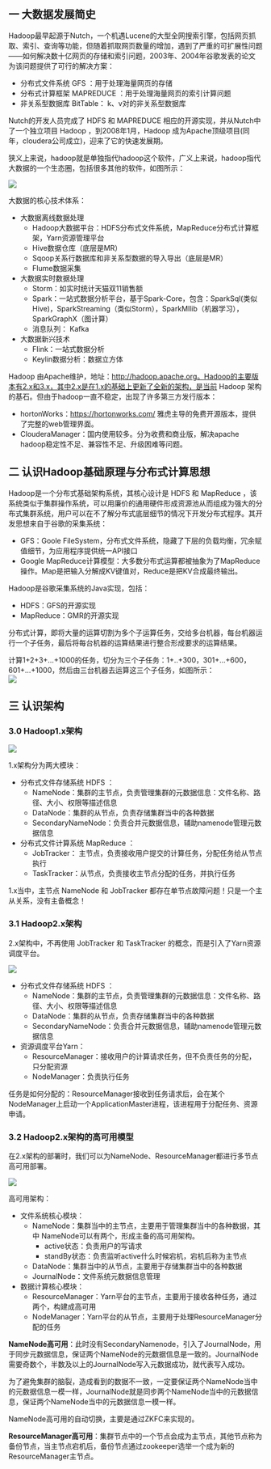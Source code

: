 ## 一 大数据发展简史

Hadoop最早起源于Nutch，一个机遇Lucene的大型全网搜索引擎，包括网页抓取、索引、查询等功能，但随着抓取网页数量的增加，遇到了严重的可扩展性问题——如何解决数十亿网页的存储和索引问题，2003年、2004年谷歌发表的论文为该问题提供了可行的解决方案：
- 分布式文件系统 GFS ：用于处理海量网页的存储
- 分布式计算框架 MAPREDUCE ：用于处理海量网页的索引计算问题
- 非关系型数据库 BitTable： k、v对的非关系型数据库

Nutch的开发人员完成了 HDFS 和 MAPREDUCE 相应的开源实现，并从Nutch中了一个独立项目 Hadoop ，到2008年1月，Hadoop 成为Apache顶级项目(同年，cloudera公司成立)，迎来了它的快速发展期。  

狭义上来说，hadoop就是单独指代hadoop这个软件，广义上来说，hadoop指代大数据的一个生态圈，包括很多其他的软件，如图所示：  

![](../images/bigdata/hadoop-00.png)  

大数据的核心技术体系：
- 大数据离线数据处理
  - Hadoop大数据平台：HDFS分布式文件系统，MapReduce分布式计算框架，Yarn资源管理平台
  - Hive数据仓库（底层是MR）
  - Sqoop关系行数据库和非关系型数据的导入导出（底层是MR）
  - Flume数据采集
- 大数据实时数据处理
  - Storm：如实时统计天猫双11销售额
  - Spark：一站式数据分析平台，基于Spark-Core，包含：SparkSql(类似Hive)，SparkStreaming（类似Storm），SparkMllib（机器学习），SparkGraphX（图计算）
  - 消息队列： Kafka
- 大数据新兴技术
  - Flink：一站式数据分析
  - Keylin数据分析：数据立方体

Hadoop 由Apache维护，地址：http://hadoop.apache.org。Hadoop的主要版本有2.x和3.x，其中2.x是在1.x的基础上更新了全新的架构，是当前 Hadoop 架构的基石。但由于hadoop一直不稳定，出现了许多第三方发行版本：
- hortonWorks：https://hortonworks.com/ 雅虎主导的免费开源版本，提供了完整的web管理界面。
- ClouderaManager：国内使用较多。分为收费和商业版，解决apache hadoop稳定性不足、兼容性不足、升级困难等问题。

## 二 认识Hadoop基础原理与分布式计算思想

Hadoop是一个分布式基础架构系统，其核心设计是 HDFS 和 MapReduce ，该系统类似于集群操作系统，可以用廉价的通用硬件形成资源池从而组成为强大的分布式集群系统，用户可以在不了解分布式底层细节的情况下开发分布式程序。其开发思想来自于谷歌的采集系统：
- GFS：Goole FileSystem，分布式文件系统，隐藏了下层的负载均衡，冗余赋值细节，为应用程序提供统一API接口
- Google MapReduce计算模型：大多数分布式运算都被抽象为了MapReduce操作。Map是把输入分解成KV键值对，Reduce是把KV合成最终输出。

Hadoop是谷歌采集系统的Java实现，包括：
- HDFS：GFS的开源实现
- MapReduce：GMR的开源实现

分布式计算，即将大量的运算切割为多个子运算任务，交给多台机器，每台机器运行一个子任务，最后将每台机器的运算结果进行整合形成要求的运算结果。  

计算1+2+3+...+1000的任务，切分为三个子任务：1+..+300，301+...+600，601+...+1000，然后由三台机器去运算这三个子任务，如图所示：  
![](../images/bigdata/hadoop-01.png) 

## 三 认识架构

### 3.0 Hadoop1.x架构

![](../images/bigdata/hadoop-02.png)  

1.x架构分为两大模块：
- 分布式文件存储系统 HDFS ：
  - NameNode：集群的主节点，负责管理集群的元数据信息：文件名称、路径、大小、权限等描述信息
  - DataNode：集群的从节点，负责存储集群当中的各种数据
  - SecondaryNameNode：负责合并元数据信息，辅助namenode管理元数据信息
- 分布式文件计算系统 MapReduce ：
  - JobTracker： 主节点，负责接收用户提交的计算任务，分配任务给从节点执行
  - TaskTracker：从节点，负责接收主节点分配的任务，并执行任务

1.x当中，主节点 NameNode 和 JobTracker 都存在单节点故障问题！只是一个主从关系，没有主备概念！  

### 3.1 Hadoop2.x架构

2.x架构中，不再使用 JobTracker 和 TaskTracker 的概念，而是引入了Yarn资源调度平台。  

![](../images/bigdata/hadoop-03.png)  

- 分布式文件存储系统 HDFS ：
  - NameNode：集群的主节点，负责管理集群的元数据信息：文件名称、路径、大小、权限等描述信息
  - DataNode：集群的从节点，负责存储集群当中的各种数据
  - SecondaryNameNode：负责合并元数据信息，辅助namenode管理元数据信息
- 资源调度平台Yarn：
  - ResourceManager：接收用户的计算请求任务，但不负责任务的分配，只分配资源
  - NodeManager：负责执行任务

任务是如何分配的：ResourceManager接收到任务请求后，会在某个NodeManager上启动一个ApplicationMaster进程，该进程用于分配任务、资源申请。  

### 3.2 Hadoop2.x架构的高可用模型

在2.x架构的部署时，我们可以为NameNode、ResourceManager都进行多节点高可用部署。    

![](../images/bigdata/hadoop-04.png)   

高可用架构：
- 文件系统核心模块：
  - NameNode：集群当中的主节点，主要用于管理集群当中的各种数据，其中 NameNode可以有两个，形成主备的高可用架构。 
    - active状态：负责用户的写请求
    - standBy状态：负责监听active什么时候宕机，宕机后称为主节点 
  - DataNode：集群当中的从节点，主要用于存储集群当中的各种数据
  - JournalNode：文件系统元数据信息管理
- 数据计算核心模块：
  - ResourceManager：Yarn平台的主节点，主要用于接收各种任务，通过两个，构建成高可用
  - NodeManager：Yarn平台的从节点，主要用于处理ResourceManager分配的任务

**NameNode高可用**：此时没有SecondaryNamenode，引入了JournalNode，用于同步元数据信息，保证两个NameNode的元数据信息是一致的。JournalNode需要奇数个，半数及以上的JournalNode写入元数据成功，就代表写入成功。  

为了避免集群的脑裂，造成看到的数据不一致，一定要保证两个NameNode当中的元数据信息一模一样，JournalNode就是同步两个NameNode当中的元数据信息，保证两个NameNode当中的元数据信息一模一样。    

NameNode高可用的自动切换，主要是通过ZKFC来实现的。  

**ResourceManager高可用**：集群节点中的一个节点会成为主节点，其他节点称为备份节点，当主节点宕机后，备份节点通过zookeeper选举一个成为新的ResourceManager主节点。
